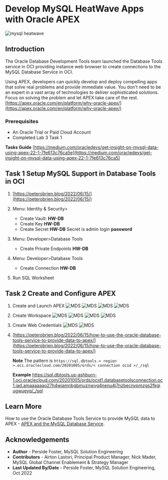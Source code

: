 # Develop MySQL HeatWave Apps with Oracle APEX

![mysql heatwave](./images/mysql-heatwave-logo.jpg "mysql heatwave")

## Introduction

The Oracle Database Development Tools team launched the Database Tools service in OCI providing instance web browser to create connections to the MySQL Database Service in OCI. 

Using APEX, developers can quickly develop and deploy compelling apps that solve real problems and provide immediate value. You don't need to be an expert in a vast array of technologies to deliver sophisticated solutions. Focus on solving the problem and let APEX take care of the rest.[https://apex.oracle.com/en/platform/why-oracle-apex/](https://apex.oracle.com/en/platform/why-oracle-apex/)

### Prerequisites

- An Oracle Trial or Paid Cloud Account
- Completed Lab 3 Task 1

**Tasks Guide** 
[https://medium.com/oracledevs/get-insight-on-mysql-data-using-apex-22-1-7fe613c76ca5e](https://medium.com/oracledevs/get-insight-on-mysql-data-using-apex-22-1-7fe613c76ca5)


## Task 1 Setup MySQL Support in Database Tools in OCI

1. [https://peterobrien.blog/2022/06/15/](https://peterobrien.blog/2022/06/15/)

1. Menu: Identity & Security>  
    - Create Vault: **HW-DB**
    - Create Key **HW-DB**
    - Create Secret **HW-DB**  Secret is admin login **password** 
2. Menu: Developer>Database Tools
    - Create Private Endpoints **HW-DB**
3. Menu: Developer>Database Tools
    - Create Connection **HW-DB**
4. Run SQL Worksheet


## Task 2 Create and Configure APEX

1. Create and Launch APEX
![MDS](./images/start_apex_deploy.png "start apex deploy")
![MDS](./images/continue_apex_deploy.png "continue apex deploy")
![MDS](./images/set_password_apex_deploy.png "set apex password")
![MDS](./images/completed_apex_deploy.png "completed apex deploy")
2. Create Workspace
![MDS](./images/login_apexd.png "login apexd")
![MDS](./images/create_apex_workspace.png "create apex workspace")
![MDS](./images/name_apex_workspace.png "name apex workspace")
![MDS](./images/apex_logout.png "apex logout")
3. Create Web Credentials
![MDS](./images/apex_web_credentials.png "apex web credentials")
![MDS](./images/apex_rest.png "apex rest")

4. [https://peterobrien.blog/2022/06/15/how-to-use-the-oracle-database-tools-service-to-provide-data-to-apex/](https://peterobrien.blog/2022/06/15/how-to-use-the-oracle-database-tools-service-to-provide-data-to-apex/)

    **Note** The pattern is `https://sql.dbtools.< region >.oci.oraclecloud.com/20201005/ords/< connection ocid >/_/sql`
   
    **Example** https://sql.dbtools.us-ashburn-1.oci.oraclecloud.com/20201005/ords/ocid1.databasetoolsconnection.oc1.iad.amaaaaaao27h4wiamnbgbmuznwvg4nenu4j7nzbecnvpmzgs2fkgiugwueyq/_/sql

## Learn More

How to use the Oracle Database Tools Service to provide MySQL data to APEX - [APEX and the MySQL Database Service](https://asktom.oracle.com/pls/apex/asktom.search?oh=18245).

## Acknowledgements

- **Author** - Perside Foster, MySQL Solution Engineering
- **Contributors** - Airton Lastori, Principal Product Manager, Nick Mader, MySQL Global Channel Enablement & Strategy Manager
- **Last Updated By/Date** - Perside Foster, MySQL Solution Engineering, Oct 2022
